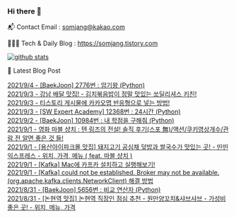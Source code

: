### Hi there 👋

📬  Contact Email : somjang@kakao.com

👨🏻‍💻  Tech & Daily Blog : https://somjang.tistory.com

[![github stats](https://github-readme-stats.vercel.app/api?username=SOMJANG&show_icons=true&hide_border=False)](https://somjang.tistory.com)

🤩 Latest Blog Post

[2021/9/4 - [BaekJoon] 2776번 : 암기왕 (Python)](https://somjang.tistory.com/entry/BaekJoon-2776%EB%B2%88-%EC%95%94%EA%B8%B0%EC%99%95-Python) <br>
[2021/9/3 - 강남 배달 맛집! - 김치볶음밥이 정말 맛있는 쏘딜리셔스 키친!](https://somjang.tistory.com/entry/%EA%B0%95%EB%82%A8-%EB%B0%B0%EB%8B%AC-%EB%A7%9B%EC%A7%91-%EA%B9%80%EC%B9%98%EB%B3%B6%EC%9D%8C%EB%B0%A5%EC%9D%B4-%EC%A0%95%EB%A7%90-%EB%A7%9B%EC%9E%88%EB%8A%94-%EC%8F%98%EB%94%9C%EB%A6%AC%EC%85%94%EC%8A%A4-%ED%82%A4%EC%B9%9C) <br>
[2021/9/3 - 티스토리 게시물에 카카오맵 반응형으로 넣는 방법!](https://somjang.tistory.com/entry/%ED%8B%B0%EC%8A%A4%ED%86%A0%EB%A6%AC-%EA%B2%8C%EC%8B%9C%EB%AC%BC%EC%97%90-%EC%B9%B4%EC%B9%B4%EC%98%A4%EB%A7%B5-%EB%B0%98%EC%9D%91%ED%98%95-%EC%9C%BC%EB%A1%9C-%EB%84%A3%EB%8A%94-%EB%B0%A9%EB%B2%95) <br>
[2021/9/3 - [SW Expert Academy] 12368번 : 24시간 (Python)](https://somjang.tistory.com/entry/SW-Expert-Academy-12368%EB%B2%88-24%EC%8B%9C%EA%B0%84-Python) <br>
[2021/9/2 - [BaekJoon] 10984번 : 내 학점을 구해줘 (Python)](https://somjang.tistory.com/entry/BaekJoon-10984%EB%B2%88-%EB%82%B4-%ED%95%99%EC%A0%90%EC%9D%84-%EA%B5%AC%ED%95%B4%EC%A4%98-Python) <br>
[2021/9/1 - 영화 마블 샹치 : 텐 링즈의 전설! 솔직 후기(스포 無)/액션/쿠키영상개수/관람 전 알면 좋은 것 들!](https://somjang.tistory.com/entry/%EC%98%81%ED%99%94-%EB%A7%88%EB%B8%94-%EC%83%B9%EC%B9%98-%ED%85%90-%EB%A7%81%EC%A6%88%EC%9D%98-%EC%A0%84%EC%84%A4-%EC%86%94%EC%A7%81-%ED%9B%84%EA%B8%B0%EC%8A%A4%ED%8F%AC-%E7%84%A1%EC%95%A1%EC%85%98%EC%BF%A0%ED%82%A4%EC%98%81%EC%83%81%EA%B0%9C%EC%88%98%EA%B4%80%EB%9E%8C-%EC%A0%84-%EC%95%8C%EB%A9%B4-%EC%A2%8B%EC%9D%80-%EA%B2%83-%EB%93%A4) <br>
[2021/9/1 - [용산아이파크몰 맛집] 돼지고기 공심채 덮밥과 쌀국수가 맛있는 곳! - 띤띤익스프레스 - 위치, 가격, 메뉴 ( feat. 마블 샹치 )](https://somjang.tistory.com/entry/%EC%9A%A9%EC%82%B0%EC%95%84%EC%9D%B4%ED%8C%8C%ED%81%AC%EB%AA%B0-%EB%A7%9B%EC%A7%91-%EB%8F%BC%EC%A7%80%EA%B3%A0%EA%B8%B0-%EA%B3%B5%EC%8B%AC%EC%B1%84-%EB%8D%AE%EB%B0%A5%EA%B3%BC-%EC%8C%80%EA%B5%AD%EC%88%98%EA%B0%80-%EB%A7%9B%EC%9E%88%EB%8A%94-%EA%B3%B3-%EB%9D%A4%EB%9D%A4%EC%9D%B5%EC%8A%A4%ED%94%84%EB%A0%88%EC%8A%A4-%EC%9C%84%EC%B9%98-%EA%B0%80%EA%B2%A9-%EB%A9%94%EB%89%B4-feat-%EB%A7%88%EB%B8%94-%EC%83%B9%EC%B9%98) <br>
[2021/9/1 - [Kafka] Mac에 카프카 설치하고 실행해보기!](https://somjang.tistory.com/entry/Kafka-Mac%EC%97%90-%EC%B9%B4%ED%94%84%EC%B9%B4-%EC%84%A4%EC%B9%98%ED%95%98%EA%B3%A0-%EC%8B%A4%ED%96%89%ED%95%B4%EB%B3%B4%EA%B8%B0) <br>
[2021/9/1 - [Kafka] could not be established. Broker may not be available. (org.apache.kafka.clients.NetworkClient) 해결 방법](https://somjang.tistory.com/entry/Kafka-could-not-be-established-Broker-may-not-be-available-orgapachekafkaclientsNetworkClient-%ED%95%B4%EA%B2%B0-%EB%B0%A9%EB%B2%95) <br>
[2021/8/31 - [BaekJoon] 5656번 : 비교 연산자 (Python)](https://somjang.tistory.com/entry/BaekJoon-5656%EB%B2%88-%EB%B9%84%EA%B5%90-%EC%97%B0%EC%82%B0%EC%9E%90-Python) <br>
[2021/8/31 - [논현역 맛집] 논현역 직장인 점심 추천 - 원만양꼬치&샤브샤브 - 가성비 좋은 곳! - 위치, 메뉴, 가격](https://somjang.tistory.com/entry/%EB%85%BC%ED%98%84%EC%97%AD-%EB%A7%9B%EC%A7%91-%EB%85%BC%ED%98%84%EC%97%AD-%EC%A7%81%EC%9E%A5%EC%9D%B8-%EC%A0%90%EC%8B%AC-%EC%B6%94%EC%B2%9C-%EC%9B%90%EB%A7%8C%EC%96%91%EA%BC%AC%EC%B9%98%EC%83%A4%EB%B8%8C%EC%83%A4%EB%B8%8C-%EA%B0%80%EC%84%B1%EB%B9%84-%EC%A2%8B%EC%9D%80-%EA%B3%B3-%EC%9C%84%EC%B9%98-%EB%A9%94%EB%89%B4-%EA%B0%80%EA%B2%A9) <br>
